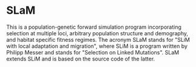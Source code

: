 SLaM
====

This is a population-genetic forward simulation program incorporating selection at multiple loci, arbitrary population structure and demography, and habitat specific fitness regimes. The acronym SLaM stands for "SLiM with local adaptation and migration", where SLiM is a program written by Philipp Messer and stands for "Selection on Linked Mutations". SLaM extends SLiM and is based on the source code of the latter.
